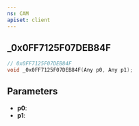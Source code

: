 ```yaml
---
ns: CAM
apiset: client
---
```

## _0x0FF7125F07DEB84F

```c
// 0x0FF7125F07DEB84F
void _0x0FF7125F07DEB84F(Any p0, Any p1);
```


## Parameters
* **p0**:
* **p1**: